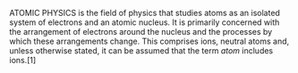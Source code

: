 ATOMIC PHYSICS is the field of physics that studies atoms as an isolated system of electrons and an atomic nucleus. It is primarily concerned with the arrangement of electrons around the nucleus and the processes by which these arrangements change. This comprises ions, neutral atoms and, unless otherwise stated, it can be assumed that the term _atom_ includes ions.[1]

